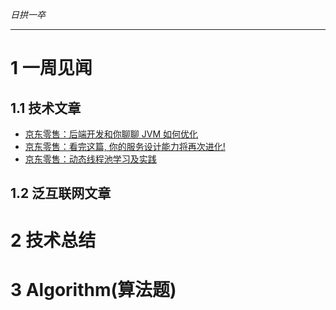 
*日拱一卒*

_________________

# 1 一周见闻

## 1.1 技术文章
+ [京东零售：后端开发和你聊聊 JVM 如何优化](https://xie.infoq.cn/article/caaaa3070c012a56fbf01fb8d)
+ [京东零售：看完这篇, 你的服务设计能力将再次进化!](https://xie.infoq.cn/article/e696e2ee032d89ea1ee1d576b)
+ [京东零售：动态线程池学习及实践](https://www.infoq.cn/article/QjlXW9yE3uweDJdqgY3a)

## 1.2 泛互联网文章



# 2 技术总结



# 3 Algorithm(算法题)


























